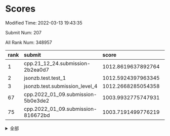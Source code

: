 # Scores

Modified Time: 2022-03-13 19:43:35

Submit Num: 207

All Rank Num: 348957

| rank |               submit               |       score        |       sigma        | pk_num |
| :--- | :--------------------------------- | :----------------- | :----------------- | :----- |
| 1    | cpp.21_12_24.submission-2b2ea0d7   | 1012.8619637892764 | 0.7966624915881476 | 6746   |
| 2    | jsonzb.test.test_1                 | 1012.5924397963345 | 0.8013090832114698 | 6740   |
| 3    | jsonzb.test.submission_level_4     | 1012.2668285054358 | 0.7989935607418659 | 6743   |
| 67   | cpp.2022_01_09.submission-5b0e3de2 | 1003.9932775747931 | 0.7263813813531022 | 6743   |
| 75   | cpp.2022_01_09.submission-816672bd | 1003.7191499776219 | 0.7093966415525984 | 6745   |


<details>
<summary>全部</summary>

| rank |                 submit                 |       score        |       sigma        | pk_num |
| :--- | :------------------------------------- | :----------------- | :----------------- | :----- |
| 1    | cpp.21_12_24.submission-2b2ea0d7       | 1012.8619637892764 | 0.7966624915881476 | 6746   |
| 2    | jsonzb.test.test_1                     | 1012.5924397963345 | 0.8013090832114698 | 6740   |
| 3    | jsonzb.test.submission_level_4         | 1012.2668285054358 | 0.7989935607418659 | 6743   |
| 4    | gobigger.level_3.submission_level_3_34 | 1011.6984698340515 | 0.7714464393519008 | 6747   |
| 5    | gobigger.level_3.submission_level_3_36 | 1011.5556931328581 | 0.77953728628412   | 6739   |
| 6    | gobigger.level_3.submission_level_3_26 | 1011.3149462920244 | 0.7803114227347471 | 6742   |
| 7    | gobigger.level_3.submission_level_3_27 | 1011.2166202759224 | 0.7788125425440721 | 6743   |
| 8    | gobigger.level_3.submission_level_3_38 | 1011.1960942890529 | 0.774861246482572  | 6741   |
| 9    | gobigger.level_3.submission_level_3_15 | 1011.0098872303932 | 0.7751586816460274 | 6744   |
| 10   | gobigger.level_3.submission_level_3_20 | 1010.9383356557906 | 0.7732189732396898 | 6743   |
| 11   | gobigger.level_3.submission_level_3_6  | 1010.8977234779031 | 0.8128426167229207 | 6744   |
| 12   | gobigger.level_3.submission_level_3_30 | 1010.7859942247974 | 0.7699931381716862 | 6743   |
| 13   | gobigger.level_3.submission_level_3_0  | 1010.7802857407738 | 0.7617347694869506 | 6745   |
| 14   | gobigger.level_3.submission_level_3_48 | 1010.6686074436288 | 0.7750695752818373 | 6741   |
| 15   | gobigger.level_3.submission_level_3_3  | 1010.6320602746302 | 0.7648562177388579 | 6741   |
| 16   | gobigger.level_3.submission_level_3_16 | 1010.5542964275188 | 0.7634934764704377 | 6747   |
| 17   | gobigger.level_3.submission_level_3_11 | 1010.5401913768893 | 0.7558765025350487 | 6750   |
| 18   | gobigger.level_3.submission_level_3_25 | 1010.5375407691976 | 0.7606955279447998 | 6741   |
| 19   | gobigger.level_3.submission_level_3_33 | 1010.464274453092  | 0.7589916886413506 | 6744   |
| 20   | gobigger.level_3.submission_level_3_29 | 1010.4203399889368 | 0.7545604248303356 | 6743   |
| 21   | gobigger.level_3.submission_level_3_9  | 1010.4100847894083 | 0.7803789074176937 | 6742   |
| 22   | gobigger.level_3.submission_level_3_43 | 1010.3042707570258 | 0.759050597477594  | 6739   |
| 23   | gobigger.level_3.submission_level_3_13 | 1010.245733942891  | 0.7622296506488376 | 6742   |
| 24   | gobigger.level_3.submission_level_3_19 | 1010.19922286993   | 0.7495083676835972 | 6748   |
| 25   | gobigger.level_3.submission_level_3_7  | 1010.1647306336891 | 0.7594142651765732 | 6746   |
| 26   | gobigger.level_3.submission_level_3_41 | 1010.0347091560834 | 0.7586740547542364 | 6738   |
| 27   | gobigger.level_3.submission_level_3_22 | 1010.0016056257557 | 0.7495030222806612 | 6744   |
| 28   | gobigger.level_3.submission_level_3_12 | 1009.9797918453477 | 0.7584033436992744 | 6742   |
| 29   | gobigger.level_3.submission_level_3_8  | 1009.7538446434893 | 0.7527113459850711 | 6743   |
| 30   | gobigger.level_3.submission_level_3_14 | 1009.7110896039651 | 0.7811694084909645 | 6738   |
| 31   | gobigger.level_3.submission_level_3_46 | 1009.7026975357629 | 0.727801396013133  | 6741   |
| 32   | gobigger.level_3.submission_level_3_18 | 1009.6800724774848 | 0.7452264194692846 | 6745   |
| 33   | gobigger.level_3.submission_level_3_28 | 1009.6653369523121 | 0.764859823080589  | 6745   |
| 34   | gobigger.level_3.submission_level_3_4  | 1009.6492115398522 | 0.7621141470214033 | 6749   |
| 35   | gobigger.level_3.submission_level_3_35 | 1009.6369079470363 | 0.7552370271187313 | 6740   |
| 36   | gobigger.level_3.submission_level_3_1  | 1009.6225664963159 | 0.7486876706658139 | 6745   |
| 37   | gobigger.level_3.submission_level_3_39 | 1009.5848676319987 | 0.7527193868475278 | 6734   |
| 38   | gobigger.level_3.submission_level_3_2  | 1009.5479056169007 | 0.7498621388552726 | 6736   |
| 39   | gobigger.level_3.submission_level_3_24 | 1009.4653190675845 | 0.7447296188337553 | 6745   |
| 40   | gobigger.level_3.submission_level_3_47 | 1009.4334592760899 | 0.7418519830876382 | 6744   |
| 41   | gobigger.level_3.submission_level_3_10 | 1009.4316469967731 | 0.7693403951924294 | 6741   |
| 42   | gobigger.level_3.submission_level_3_42 | 1009.4176686352778 | 0.7574512424464763 | 6743   |
| 43   | gobigger.level_3.submission_level_3_32 | 1009.4037687860489 | 0.7538185631291631 | 6744   |
| 44   | gobigger.level_3.submission_level_3_49 | 1009.3764554923806 | 0.7598384691946661 | 6747   |
| 45   | gobigger.level_3.submission_level_3_37 | 1009.3434108918873 | 0.7680093087651713 | 6740   |
| 46   | gobigger.level_3.submission_level_3_40 | 1009.247552841138  | 0.7523643029999688 | 6743   |
| 47   | gobigger.level_3.submission_level_3_23 | 1009.0752568750312 | 0.7629254309537515 | 6748   |
| 48   | gobigger.level_3.submission_level_3_45 | 1009.0606045752409 | 0.762377234950532  | 6746   |
| 49   | gobigger.level_3.submission_level_3_44 | 1008.8827052885499 | 0.7518209119142302 | 6739   |
| 50   | gobigger.level_3.submission_level_3_21 | 1008.8609257800862 | 0.7476720170030705 | 6745   |
| 51   | gobigger.level_3.submission_level_3_5  | 1008.8156469882531 | 0.7318450675868614 | 6741   |
| 52   | gobigger.level_3.submission_level_3_17 | 1008.7182426775379 | 0.7369334429463114 | 6744   |
| 53   | gobigger.level_3.submission_level_3_31 | 1008.3288399060899 | 0.7441048560691603 | 6744   |
| 54   | gobigger.level_1.submission_level_1_36 | 1005.0866250060396 | 0.7285760363918069 | 6741   |
| 55   | gobigger.level_1.submission_level_1_49 | 1004.9090661583716 | 0.7303742047338819 | 6744   |
| 56   | gobigger.level_1.submission_level_1_41 | 1004.9043126484677 | 0.7159199037826202 | 6745   |
| 57   | gobigger.level_1.submission_level_1_11 | 1004.8293895632669 | 0.70996258330463   | 6749   |
| 58   | gobigger.level_1.submission_level_1_13 | 1004.6724088678002 | 0.7271444954207582 | 6743   |
| 59   | gobigger.level_1.submission_level_1_16 | 1004.2471038641384 | 0.7230293543569168 | 6743   |
| 60   | gobigger.level_1.submission_level_1_48 | 1004.2415404316563 | 0.7184617630788794 | 6743   |
| 61   | gobigger.level_1.submission_level_1_28 | 1004.2024447726889 | 0.704147974209889  | 6743   |
| 62   | gobigger.level_1.submission_level_1_40 | 1004.1713127006411 | 0.7211639299286977 | 6747   |
| 63   | gobigger.level_1.submission_level_1_26 | 1004.1692980310424 | 0.7104326550760051 | 6744   |
| 64   | gobigger.level_1.submission_level_1_39 | 1004.1491776480248 | 0.7327528980523121 | 6741   |
| 65   | gobigger.level_1.submission_level_1_18 | 1004.131750234359  | 0.7240588122677257 | 6739   |
| 66   | gobigger.level_1.submission_level_1_12 | 1004.0067721468657 | 0.7241333529468651 | 6741   |
| 67   | cpp.2022_01_09.submission-5b0e3de2     | 1003.9932775747931 | 0.7263813813531022 | 6743   |
| 68   | gobigger.level_1.submission_level_1_31 | 1003.9910765061327 | 0.7217641234463127 | 6745   |
| 69   | gobigger.level_1.submission_level_1_7  | 1003.9419671219506 | 0.7172028791022987 | 6747   |
| 70   | gobigger.level_1.submission_level_1_0  | 1003.9183153659598 | 0.7045791768294242 | 6742   |
| 71   | gobigger.level_1.submission_level_1_44 | 1003.8869523642096 | 0.7242613993483288 | 6742   |
| 72   | gobigger.level_1.submission_level_1_23 | 1003.8827926859071 | 0.70804980306202   | 6746   |
| 73   | gobigger.level_1.submission_level_1_34 | 1003.7918593949632 | 0.7321568544142365 | 6742   |
| 74   | gobigger.level_1.submission_level_1_6  | 1003.7878455475558 | 0.7202433084944649 | 6745   |
| 75   | cpp.2022_01_09.submission-816672bd     | 1003.7191499776219 | 0.7093966415525984 | 6745   |
| 76   | gobigger.level_1.submission_level_1_4  | 1003.4998947937665 | 0.7241051238875111 | 6743   |
| 77   | gobigger.level_1.submission_level_1_1  | 1003.4742943637306 | 0.7140553411789817 | 6746   |
| 78   | gobigger.level_1.submission_level_1_25 | 1003.432847499682  | 0.7259188663386141 | 6745   |
| 79   | gobigger.level_1.submission_level_1_47 | 1003.3959908384985 | 0.7140028450748369 | 6737   |
| 80   | gobigger.level_1.submission_level_1_45 | 1003.362133561414  | 0.7132883591677165 | 6741   |
| 81   | gobigger.level_1.submission_level_1_19 | 1003.3253947744681 | 0.7187357268924499 | 6744   |
| 82   | gobigger.level_1.submission_level_1_2  | 1003.2853396954597 | 0.7118898230014492 | 6742   |
| 83   | gobigger.level_1.submission_level_1_20 | 1003.2534165489875 | 0.706062915241119  | 6744   |
| 84   | gobigger.level_1.submission_level_1_8  | 1003.2043982334224 | 0.7119353425400855 | 6743   |
| 85   | gobigger.level_1.submission_level_1_3  | 1003.1985764674887 | 0.7295129535449653 | 6744   |
| 86   | gobigger.level_1.submission_level_1_5  | 1003.1090688132181 | 0.712169378754805  | 6744   |
| 87   | gobigger.level_1.submission_level_1_29 | 1003.070064001784  | 0.7269159938779793 | 6741   |
| 88   | gobigger.level_1.submission_level_1_17 | 1003.0375957419119 | 0.7041276097848738 | 6739   |
| 89   | gobigger.level_1.submission_level_1_30 | 1003.002186162258  | 0.7055556103901424 | 6744   |
| 90   | gobigger.level_1.submission_level_1_9  | 1002.9593609919366 | 0.714634557656262  | 6745   |
| 91   | gobigger.level_1.submission_level_1_43 | 1002.9498813222872 | 0.7089759796236262 | 6743   |
| 92   | gobigger.level_1.submission_level_1_33 | 1002.9223509445427 | 0.7053419608321089 | 6743   |
| 93   | gobigger.level_1.submission_level_1_21 | 1002.8869554439627 | 0.7111826959318558 | 6745   |
| 94   | gobigger.level_1.submission_level_1_32 | 1002.655960501229  | 0.7152316075634952 | 6743   |
| 95   | gobigger.level_1.submission_level_1_46 | 1002.6545167418718 | 0.7161067470643091 | 6745   |
| 96   | gobigger.level_1.submission_level_1_38 | 1002.5272244342967 | 0.7223714133000778 | 6742   |
| 97   | gobigger.level_1.submission_level_1_15 | 1002.4266607437304 | 0.7124160264721047 | 6745   |
| 98   | gobigger.level_1.submission_level_1_35 | 1002.2180858003527 | 0.7192325504402474 | 6743   |
| 99   | gobigger.level_1.submission_level_1_14 | 1002.2127930011313 | 0.7091365527571217 | 6742   |
| 100  | gobigger.level_1.submission_level_1_27 | 1002.2104776995009 | 0.7219310189295582 | 6751   |
| 101  | gobigger.level_1.submission_level_1_22 | 1002.1752156860905 | 0.717996496216853  | 6744   |
| 102  | gobigger.level_1.submission_level_1_10 | 1002.1748369235928 | 0.7087692299303127 | 6743   |
| 103  | gobigger.level_1.submission_level_1_24 | 1002.1163168085416 | 0.7120993436032148 | 6742   |
| 104  | gobigger.level_1.submission_level_1_42 | 1001.9394417495678 | 0.710472722365238  | 6744   |
| 105  | gobigger.level_1.submission_level_1_37 | 1001.3735815815816 | 0.7127037434151824 | 6741   |
| 106  | gobigger.random.submission_random_45   | 998.1365794004915  | 0.7126964178883506 | 6737   |
| 107  | gobigger.random.submission_random_18   | 997.2739296407759  | 0.7080370139784451 | 6741   |
| 108  | gobigger.random.submission_random_37   | 997.1835731949027  | 0.7052432099160801 | 6745   |
| 109  | gobigger.random.submission_random_19   | 997.0176399990261  | 0.7079760016249618 | 6738   |
| 110  | gobigger.random.submission_random_39   | 996.9292703305387  | 0.7122555415857794 | 6740   |
| 111  | gobigger.random.submission_random_0    | 996.7492113449388  | 0.7106009246054485 | 6740   |
| 112  | gobigger.random.submission_random_29   | 996.7279283578001  | 0.715178442343724  | 6741   |
| 113  | gobigger.random.submission_random_23   | 996.690654690079   | 0.716922754737264  | 6746   |
| 114  | gobigger.random.submission_random_43   | 996.6583213594547  | 0.714024765135743  | 6742   |
| 115  | gobigger.random.submission_random_34   | 996.5963010796687  | 0.7275580120849525 | 6745   |
| 116  | gobigger.random.submission_random_33   | 996.5607296382427  | 0.7096563046662047 | 6741   |
| 117  | gobigger.random.submission_random_6    | 996.412665444315   | 0.7286797960902422 | 6741   |
| 118  | gobigger.random.submission_random_9    | 996.4044967496266  | 0.7031744860333426 | 6739   |
| 119  | gobigger.random.submission_random_47   | 996.3816337735392  | 0.7119512640388432 | 6744   |
| 120  | gobigger.random.submission_random_10   | 996.3232507995137  | 0.712864939849057  | 6744   |
| 121  | gobigger.random.submission_random_11   | 996.2683472488047  | 0.7091590652107168 | 6741   |
| 122  | gobigger.random.submission_random_24   | 996.1857510304156  | 0.713086937687118  | 6745   |
| 123  | gobigger.random.submission_random_36   | 996.1844708774076  | 0.7043881791076815 | 6752   |
| 124  | gobigger.random.submission_random_25   | 996.1510569866955  | 0.7069981175591881 | 6753   |
| 125  | gobigger.random.submission_random_21   | 996.1464383644495  | 0.7164211961288783 | 6745   |
| 126  | gobigger.random.submission_random_14   | 996.1265049783823  | 0.6998298956276263 | 6739   |
| 127  | gobigger.random.submission_random_26   | 996.1174804444686  | 0.7154687485603695 | 6742   |
| 128  | gobigger.random.submission_random_2    | 996.1013518032388  | 0.7169600290547742 | 6744   |
| 129  | gobigger.random.submission_random_3    | 996.071469658433   | 0.6981908250198293 | 6742   |
| 130  | gobigger.random.submission_random_30   | 995.9268691223922  | 0.7032049966524536 | 6742   |
| 131  | gobigger.random.submission_random_5    | 995.8942081146699  | 0.7097103655394543 | 6742   |
| 132  | gobigger.random.submission_random_15   | 995.879342796096   | 0.7088785289228179 | 6741   |
| 133  | gobigger.random.submission_random_28   | 995.8549331987598  | 0.71162776359321   | 6742   |
| 134  | gobigger.random.submission_random_42   | 995.8019295331851  | 0.7028572271377945 | 6740   |
| 135  | gobigger.random.submission_random_49   | 995.7309768367966  | 0.712807011265705  | 6741   |
| 136  | gobigger.random.submission_random_38   | 995.719396358755   | 0.7059355410377942 | 6747   |
| 137  | gobigger.random.submission_random_32   | 995.6883024338205  | 0.6979775184242262 | 6744   |
| 138  | gobigger.random.submission_random_16   | 995.6609402472636  | 0.7051865832780084 | 6744   |
| 139  | gobigger.random.submission_random_17   | 995.5881766806175  | 0.6984795843703792 | 6745   |
| 140  | gobigger.random.submission_random_1    | 995.5622037234199  | 0.716702303726714  | 6745   |
| 141  | gobigger.random.submission_random_40   | 995.5095177426255  | 0.7203694062760166 | 6745   |
| 142  | gobigger.random.submission_random_8    | 995.5057140523193  | 0.7232266589598753 | 6749   |
| 143  | gobigger.random.submission_random_20   | 995.3367868489132  | 0.7194937591749035 | 6746   |
| 144  | gobigger.random.submission_random_46   | 995.311907790914   | 0.7017478770968613 | 6743   |
| 145  | gobigger.random.submission_random_44   | 995.1892113491908  | 0.7064186897496654 | 6746   |
| 146  | gobigger.random.submission_random_12   | 995.1757791057236  | 0.7104552910190893 | 6743   |
| 147  | gobigger.random.submission_random_31   | 995.101013150912   | 0.7283510160447376 | 6736   |
| 148  | gobigger.random.submission_random_4    | 995.0490306924844  | 0.7293438127306147 | 6748   |
| 149  | gobigger.random.submission_random_27   | 995.0287375971064  | 0.710861991318641  | 6745   |
| 150  | gobigger.random.submission_random_41   | 994.8717931566732  | 0.7088382280763199 | 6746   |
| 151  | gobigger.random.submission_random_22   | 994.7163700155007  | 0.7193300861283524 | 6746   |
| 152  | gobigger.random.submission_random_48   | 994.7037492342067  | 0.7260833958322453 | 6741   |
| 153  | gobigger.random.submission_random_7    | 994.6562889317963  | 0.7140693116235091 | 6744   |
| 154  | gobigger.random.submission_random_13   | 994.5965780559701  | 0.7306134050457698 | 6745   |
| 155  | gobigger.random.submission_random_35   | 994.5666246716895  | 0.7130012775147435 | 6743   |
| 156  | gobigger.level_2.submission_level_2_46 | 994.2640267109977  | 0.7352556668483141 | 6745   |
| 157  | gobigger.level_2.submission_level_2_48 | 994.0281827177788  | 0.7253648206914921 | 6742   |
| 158  | gobigger.level_2.submission_level_2_11 | 993.9195278342216  | 0.7532929191407938 | 6740   |
| 159  | gobigger.level_2.submission_level_2_34 | 993.7585365245669  | 0.7419648483063295 | 6739   |
| 160  | gobigger.level_2.submission_level_2_14 | 993.4427560775337  | 0.7274385477720838 | 6747   |
| 161  | gobigger.level_2.submission_level_2_45 | 993.3303012885964  | 0.7269775510824334 | 6744   |
| 162  | gobigger.level_2.submission_level_2_22 | 993.1912803774884  | 0.7420424550953095 | 6749   |
| 163  | gobigger.level_2.submission_level_2_10 | 993.0747676752416  | 0.7474405785666304 | 6743   |
| 164  | gobigger.level_2.submission_level_2_37 | 992.9723362873967  | 0.735338562666958  | 6744   |
| 165  | gobigger.level_2.submission_level_2_24 | 992.9426437675279  | 0.7526009454365765 | 6748   |
| 166  | gobigger.level_2.submission_level_2_15 | 992.9399322558847  | 0.7596473759368663 | 6747   |
| 167  | gobigger.level_2.submission_level_2_38 | 992.9185081278972  | 0.7481434461180229 | 6743   |
| 168  | gobigger.level_2.submission_level_2_40 | 992.8982303845023  | 0.7350392746147133 | 6742   |
| 169  | gobigger.level_2.submission_level_2_5  | 992.8104140611863  | 0.7320021566851571 | 6744   |
| 170  | gobigger.level_2.submission_level_2_9  | 992.7199921802272  | 0.7506660636086769 | 6742   |
| 171  | gobigger.level_2.submission_level_2_32 | 992.5825071442856  | 0.7334164554435764 | 6745   |
| 172  | gobigger.level_2.submission_level_2_4  | 992.5765542296093  | 0.7359120155281067 | 6745   |
| 173  | gobigger.level_2.submission_level_2_28 | 992.5306352085936  | 0.7299122168860774 | 6739   |
| 174  | gobigger.level_2.submission_level_2_2  | 992.2341782931426  | 0.7428451485475733 | 6743   |
| 175  | gobigger.level_2.submission_level_2_21 | 992.2047427075335  | 0.7557219225479583 | 6741   |
| 176  | gobigger.level_2.submission_level_2_31 | 992.0954630736472  | 0.7341581060074168 | 6736   |
| 177  | gobigger.level_2.submission_level_2_33 | 992.0459329096865  | 0.7595586380554922 | 6739   |
| 178  | gobigger.level_2.submission_level_2_35 | 992.0445680957282  | 0.7517549690989995 | 6742   |
| 179  | gobigger.level_2.submission_level_2_47 | 991.9940742090628  | 0.7356472536716595 | 6744   |
| 180  | gobigger.level_2.submission_level_2_0  | 991.9874593418355  | 0.7423895403600971 | 6747   |
| 181  | gobigger.level_2.submission_level_2_26 | 991.9364439325511  | 0.7424248002497673 | 6744   |
| 182  | gobigger.level_2.submission_level_2_23 | 991.9262964351462  | 0.747442166123754  | 6741   |
| 183  | gobigger.level_2.submission_level_2_43 | 991.9230354062283  | 0.7462363536462273 | 6745   |
| 184  | gobigger.level_2.submission_level_2_49 | 991.8729935564913  | 0.7586659572979768 | 6745   |
| 185  | gobigger.level_2.submission_level_2_42 | 991.8593504137278  | 0.7498254167076229 | 6741   |
| 186  | gobigger.level_2.submission_level_2_29 | 991.856970467099   | 0.7521754879415191 | 6741   |
| 187  | gobigger.level_2.submission_level_2_25 | 991.8531882952823  | 0.7506010050658614 | 6742   |
| 188  | gobigger.level_2.submission_level_2_3  | 991.7140737474125  | 0.7599953821780353 | 6741   |
| 189  | gobigger.level_2.submission_level_2_16 | 991.6944558165984  | 0.7382418493394526 | 6738   |
| 190  | gobigger.level_2.submission_level_2_39 | 991.6880747505736  | 0.7511426681345379 | 6744   |
| 191  | gobigger.level_2.submission_level_2_19 | 991.6275654835639  | 0.7388010909273572 | 6751   |
| 192  | gobigger.level_2.submission_level_2_12 | 991.5813237228291  | 0.766985253113922  | 6744   |
| 193  | gobigger.level_2.submission_level_2_8  | 991.5484017797263  | 0.7546947699495185 | 6745   |
| 194  | gobigger.level_2.submission_level_2_27 | 991.4783065413196  | 0.7559432832183371 | 6741   |
| 195  | gobigger.level_2.submission_level_2_17 | 991.3464698193256  | 0.7296918649521092 | 6743   |
| 196  | gobigger.level_2.submission_level_2_30 | 991.3017383402669  | 0.7526165549427731 | 6744   |
| 197  | gobigger.level_2.submission_level_2_13 | 991.2778243752563  | 0.7518642625428716 | 6743   |
| 198  | gobigger.level_2.submission_level_2_7  | 991.2412313439106  | 0.7583249337472905 | 6743   |
| 199  | gobigger.level_2.submission_level_2_41 | 991.079716749929   | 0.7649277543426328 | 6742   |
| 200  | gobigger.level_2.submission_level_2_36 | 990.9995934629407  | 0.7556454858303161 | 6743   |
| 201  | gobigger.level_2.submission_level_2_6  | 990.8651061537705  | 0.7638577204266243 | 6735   |
| 202  | gobigger.level_2.submission_level_2_1  | 990.8305186410183  | 0.7754985208475623 | 6742   |
| 203  | gobigger.level_2.submission_level_2_18 | 990.5881944096309  | 0.7466645400039    | 6741   |
| 204  | gobigger.level_2.submission_level_2_20 | 990.5693527328042  | 0.7676587736527795 | 6738   |
| 205  | gobigger.level_2.submission_level_2_44 | 989.8367728161603  | 0.7887723246158966 | 6740   |
| 206  | gobigger.none.submission_none_1        | 976.0388573117809  | 1.4513691568760263 | 6748   |
| 207  | gobigger.none.submission_none_0        | 975.6112454265983  | 1.5378791910675484 | 6744   |

</details>
